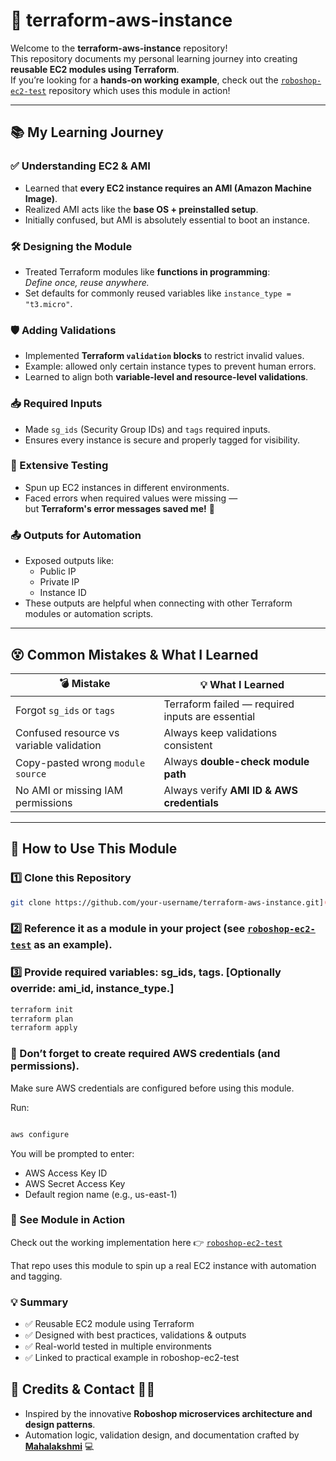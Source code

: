 # 🚀 terraform-aws-instance

Welcome to the **terraform-aws-instance** repository!  
This repository documents my personal learning journey into creating **reusable EC2 modules using Terraform**.  
If you’re looking for a **hands-on working example**, check out the [`roboshop-ec2-test`](https://github.com/MAHALAKSHMImahalakshmi/roboshop-ec2-test) repository which uses this module in action!

---

## 📚 My Learning Journey

### ✅ Understanding EC2 & AMI
- Learned that **every EC2 instance requires an AMI (Amazon Machine Image)**.
- Realized AMI acts like the **base OS + preinstalled setup**.
- Initially confused, but AMI is absolutely essential to boot an instance.

### 🛠️ Designing the Module
- Treated Terraform modules like **functions in programming**:  
  _Define once, reuse anywhere._
- Set defaults for commonly reused variables like `instance_type = "t3.micro"`.

### 🛡️ Adding Validations
- Implemented **Terraform `validation` blocks** to restrict invalid values.
- Example: allowed only certain instance types to prevent human errors.
- Learned to align both **variable-level and resource-level validations**.

### 📥 Required Inputs
- Made `sg_ids` (Security Group IDs) and `tags` required inputs.
- Ensures every instance is secure and properly tagged for visibility.

### 🧪 Extensive Testing
- Spun up EC2 instances in different environments.
- Faced errors when required values were missing —  
  but **Terraform's error messages saved me!** 🎉

### 📤 Outputs for Automation
- Exposed outputs like:
  - Public IP
  - Private IP
  - Instance ID  
- These outputs are helpful when connecting with other Terraform modules or automation scripts.

---

## 😵 Common Mistakes & What I Learned

| 💣 Mistake | 💡 What I Learned |
|-----------|-------------------|
| Forgot `sg_ids` or `tags` | Terraform failed — required inputs are essential |
| Confused resource vs variable validation | Always keep validations consistent |
| Copy-pasted wrong `module source` | Always **double-check module path** |
| No AMI or missing IAM permissions | Always verify **AMI ID & AWS credentials** |

---

## 🔗 How to Use This Module

### 1️⃣ Clone this Repository
```bash
git clone https://github.com/your-username/terraform-aws-instance.git](https://github.com/MAHALAKSHMImahalakshmi/terraform-aws-instance/
```

### 2️⃣ Reference it as a module in your project (see [`roboshop-ec2-test`](https://github.com/MAHALAKSHMImahalakshmi/roboshop-ec2-test) as an example).

### 3️⃣ Provide required variables: sg_ids, tags. [Optionally override: ami_id, instance_type.]
```bash
terraform init
terraform plan
terraform apply
```
### 🔐  Don’t forget to create required AWS credentials (and permissions).
Make sure AWS credentials are configured before using this module.

Run:
```bash

aws configure
```
You will be prompted to enter:
- AWS Access Key ID
- AWS Secret Access Key
- Default region name (e.g., us-east-1)

### 🧩 See Module in Action
Check out the working implementation here 👉 [`roboshop-ec2-test`](https://github.com/MAHALAKSHMImahalakshmi/roboshop-ec2-test)

That repo uses this module to spin up a real EC2 instance with automation and tagging.

### 💡 Summary
- ✅ Reusable EC2 module using Terraform
- ✅ Designed with best practices, validations & outputs
- ✅ Real-world tested in multiple environments
- ✅ Linked to practical example in roboshop-ec2-test

## 🙏 Credits & Contact 💬🤗

- Inspired by the innovative **Roboshop microservices architecture and design patterns**.  
- Automation logic, validation design, and documentation crafted by [**Mahalakshmi**](https://github.com/MAHALAKSHMImahalakshmi) 💻

